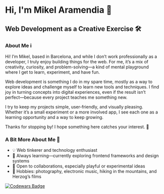 # Hi, I'm Mikel Aramendia 👋  
## Web Development as a Creative Exercise 🛠️  

### About Me ℹ️  

Hi! I’m Mikel, based in Barcelona, and while I don’t work professionally as a developer, I truly enjoy building things for the web. For me, it’s a mix of creativity, curiosity, and problem-solving—a kind of mental playground where I get to learn, experiment, and have fun.

Web development is something I do in my spare time, mostly as a way to explore ideas and challenge myself to learn new tools and techniques. I find joy in turning concepts into digital experiences, even if the result isn’t perfect—because every project teaches me something new.

I try to keep my projects simple, user-friendly, and visually pleasing. Whether it’s a small experiment or a more involved app, I see each one as a learning opportunity and a way to keep growing.

Thanks for stopping by! I hope something here catches your interest. 🚀

### A Bit More About Me 👀  

- 💡 Web tinkerer and technology enthusiast  
- 🌱 Always learning—currently exploring frontend frameworks and design systems  
- 🤝 Open to collaborations, especially playful or experimental ideas  
- 🎵 Hobbies: photography, electronic music, hiking in the mountains, and Herzog’s films  

[![Codewars Badge](https://www.codewars.com/users/mendiak/badges/large)](https://www.codewars.com/users/mendiak)
